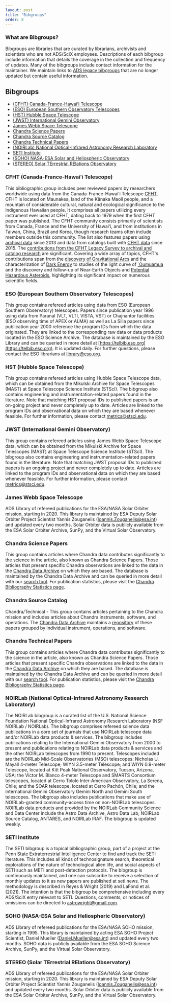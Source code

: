 ```yaml
---
layout: post
title: "Bibgroups"
order: 8
---
```


### What are Bibgroups? 
Bibgroups are libraries that are curated by librarians, archivists and scientists who are not ADS/SciX employees. Descriptions of each bibgroup include information that details the coverage in the collection and frequency of updates.  Many of the bibgroups include contact information for the maintainer. We maintain links to [ADS legacy bibgroups](https://ui.adsabs.harvard.edu/help/legacy/#ads-legacy-bibgroups) that are no longer updated but contain useful information.

## Bibgroups
- [(CFHT) Canada-France-Hawaiʻi Telescope](#cfht-canada-france-hawaiʻi-telescope)
- [(ESO) European Southern Observatory Telescopes](#eso-european-southern-observatory-telescopes)
- [(HST) Hubble Space Telescope](#hst-hubble-space-telescope)
- [(JWST) International Gemini Observatory](#jwst-international-gemini-observatory)
- [James Webb Space Telescope](#james-webb-space-telescope)
- [Chandra Science Papers](#chandra-science-papers)
- [Chandra Source Catalog](#chandra-source-catalog)
- [Chandra Technical Papers](#chandra-technical-papers)
- [(NOIRLab) National Optical-Infrared Astronomy Research Laboratory](#noirlab-national-optical-infrared-astronomy-research-laboratory)
- [SETI Institute](#seti-institute)
- [(SOHO) NASA-ESA Solar and Heliospheric Observatory](#soho-nasa-esa-solar-and-heliospheric-observatory)
- [(STEREO) Solar TErrestrial RElations Observatory](#stereo-solar-terrestrial-relations-observatory)

### CFHT (Canada-France-Hawaiʻi Telescope)
This bibliographic group includes peer reviewed papers by researchers worldwide using data from the Canada-France-Hawaiʻi Telescope [CFHT](https://www.cfht.hawaii.edu). CFHT is located on Maunakea, land of the Kānaka Maoli people, and a mountain of considerable cultural, natural and ecological significance to the Indigenous Hawaiian people. It comprises all papers utilizing every instrument ever used at CFHT, dating back to 1979 when the first CFHT paper was published. The CFHT community consists primarily of scientists from Canada, France and the University of Hawaiʻi, and from institutions in Taiwan, China, Brazil and Korea, though research teams often include members outside this community. The list also features papers using [archival data](https://ui.adsabs.harvard.edu/public-libraries/Ck5RwFaJQJqCwTq6huHbNQ) since 2013 and data from catalogs built with [CFHT data](https://ui.adsabs.harvard.edu/public-libraries/kazCveSzRg6JWsyW469QiA) since 2015. The [contributions from the CFHT Legacy Survey to archival and catalog research](https://ui.adsabs.harvard.edu/public-libraries/qNA7baMyTf2qbhZ5cYDlgg) are significant. Covering a wide array of topics, CFHT's contributions span from the [discovery of Gravitational Arcs](https://articles.adsabs.harvard.edu/pdf/1987A%26A...172L..14S) and the characterization of [Dark Energy](https://www.aanda.org/articles/aa/pdf/2006/07/aa4185-05.pdf) to studies of the light curve of [`Oumuamua](https://www.nature.com/articles/nature25020) and the discovery and follow-up of Near-Earth Objects and [Potential Hazardous Asteroids](https://www.minorplanetcenter.net/media/newsletters/MPC_Newsletter_Dec2023.pdf), highlighting its significant impact on numerous scientific fields.

### ESO (European Southern Observatory Telescopes)
This group contains refereed articles using data from ESO (European Southern Observatory) telescopes. Papers since publication year 1996 using data from Paranal (VLT, VLTI, VISTA, VST) or Chajnantor facilities (ESO observing time of APEX or ALMA) as well as La Silla papers since publication year 2000 reference the program IDs from which the data originated. They are linked to the corresponding raw data or data products located in the ESO Science Archive. The database is maintained by the ESO Library and can be queried in more detail at [https://telbib.eso.org](https://telbib.eso.org). It is updated daily. For further questions, please contact the ESO librarians at <library@eso.org>.

### HST (Hubble Space Telescope)
This group contains refereed articles using Hubble Space Telescope data, which can be obtained from the Mikulski Archive for Space Telescopes (MAST) at Space Telescope Science Institute (STScI). The bibgroup also contains engineering and instrumentation-related papers found in the literature. Note that matching HST proposal IDs to published papers is an on-going project and never completely up to date. Articles are linked to the program IDs and observational data on which they are based whenever feasible. For further information, please contact <metrics@stsci.edu>.

### JWST (International Gemini Observatory)
This group contains refereed articles using James Webb Space Telescope data, which can be obtained from the Mikulski Archive for Space Telescopes (MAST) at Space Telescope Science Institute (STScI). The bibgroup also contains engineering and instrumentation-related papers found in the literature. Note that matching JWST proposal IDs to published papers is an ongoing project and never completely up to date. Articles are linked to the program IDs and observational data on which they are based whenever feasible. For further information, please contact <metrics@stsci.edu>.

### James Webb Space Telescope
ADS Library of refereed publications for the ESA/NASA Solar Orbiter mission, starting in 2020. This library is maintained by ESA Deputy Solar Orbiter Project Scientist Yannis Zouganelis (<Ioannis.Zouganelis@esa.int>) and updated every two months. Solar Orbiter data is publicly available from the ESA Solar Orbiter Archive, SunPy, and the Virtual Solar Observatory.

### Chandra Science Papers
This group contains articles where Chandra data contributes significantly to the science in the article, also known as Chandra Science Papers. Those articles that present specific Chandra observations are linked to the data in the [Chandra Data Archive](https://cxc.cfa.harvard.edu/cda) on which they are based. The database is maintained by the Chandra Data Archive and can be queried in more detail with our [search tool](https://cxc.harvard.edu/cgi-gen/cda/bibliography). For publication statistics, please visit the [Chandra Bibliography Statistics page](https://cxc.harvard.edu/cda/bibstats/bibstats.html). 

### Chandra Source Catalog
Chandra/Technical - This group contains articles pertaining to the Chandra mission and includes articles about Chandra instruments, software, and operations. The [Chandra Data Archive](https://cxc.cfa.harvard.edu/cda) maintains a [repository](https://cxc.harvard.edu/cda/cxo_papers/cxo_papers.html) of these papers grouped by individual instrument, operations, and software.

### Chandra Technical Papers
This group contains articles where Chandra data contributes significantly to the science in the article, also known as Chandra Science Papers. Those articles that present specific Chandra observations are linked to the data in the [Chandra Data Archive](https://cxc.cfa.harvard.edu/cda) on which they are based. The database is maintained by the Chandra Data Archive and can be queried in more detail with our [search tool](https://cxc.harvard.edu/cgi-gen/cda/bibliography). For publication statistics, please visit the [Chandra Bibliography Statistics page](https://cxc.harvard.edu/cda/bibstats/bibstats.html). 

### NOIRLab (National Optical-Infrared Astronomy Research Laboratory)
The NOIRLab bibgroup is a curated list of the U.S. National Science Foundation National Optical-Infrared Astronomy Research Laboratory (NSF NOIRLab / NOIRLab). The bibgroup comprises refereed science data publications in a core set of journals that use NOIRLab telescope data and/or NOIRLab data products & services. The bibgroup includes publications relating to the International Gemini Observatory from 2000 to present and publications relating to NOIRLab data products & services and the other NOIRLab telescopes from 1990 to present. Telescopes included are the NOIRLab Mid-Scale Observatories (MSO) telescopes: Nicholas U. Mayall 4-meter Telescope; WIYN 3.5-meter Telescope; and WIYN 0.9-meter Telescope, located at Kitt Peak National Observatory, Tucson, Arizona, USA; the Víctor M. Blanco 4-meter Telescope and SMARTS Consortium telescopes, located at Cerro Tololo Inter-American Observatory, La Serena, Chile; and the SOAR telescope, located at Cerro Pachón, Chile; and the International Gemini Observatory Gemini North and Gemini South telescopes. The bibgroup also includes publications that make use of NOIRLab-granted community-access time on non-NOIRLab telescopes. NOIRLab data products and provided by the NOIRLab Community Science and Data Center include the Astro Data Archive, Astro Data Lab, NOIRLab Source Catalog, ANTARES, and NOIRLab IRAF. The bibgroup is updated weekly.

### SETI Institute
The SETI bibgroup is a topical bibliographic group, part of a project at the Penn State Extraterrestrial Intelligence Center to find and track the SETI literature. This includes all kinds of technosignature search, theoretical explorations of the nature of technological alien life, and social aspects of SETI such as METI and post-detection protocols.  The bibgroup is continuously maintained, and one can subscribe to receive a selection of monthly updates to it as new papers are published at seti.news.  The methodology is described in Reyes & Wright (2019) and LaFond et al. (2021). The intention is that the bibgroup be comprehensive including every ADS/SciX entry relevant to SETI. Questions, comments, or notices of omissions can be directed to <astrowright@gmail.com>.

### SOHO (NASA-ESA Solar and Heliospheric Observatory)
ADS Library of refereed publications for the ESA/NASA SOHO mission, starting in 1995. This library is maintained by acting ESA SOHO Project Scientist, Daniel Mueller (<Daniel.Mueller@esa.int>) and updated every two months. SOHO data is publicly available from the ESA SOHO Science Archive, SunPy, and the Virtual Solar Observatory.

### STEREO (Solar TErrestrial RElations Observatory)
ADS Library of refereed publications for the ESA/NASA Solar Orbiter mission, starting in 2020. This library is maintained by ESA Deputy Solar Orbiter Project Scientist Yannis Zouganelis (<Ioannis.Zouganelis@esa.int>) and updated every two months. Solar Orbiter data is publicly available from the ESA Solar Orbiter Archive, SunPy, and the Virtual Solar Observatory.
